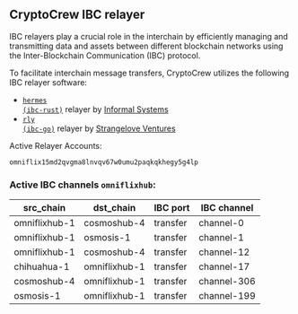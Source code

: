 ## CryptoCrew IBC relayer
IBC relayers play a crucial role in the interchain by efficiently managing and transmitting data and assets between different blockchain networks using the Inter-Blockchain Communication (IBC) protocol.

To facilitate interchain message transfers, CryptoCrew utilizes the following IBC relayer software: 
- <a href="https://github.com/informalsystems/hermes"><code>hermes (ibc-rust)</code></a> relayer by [Informal Systems](https://github.com/informalsystems)
- <a href="https://github.com/cosmos/relayer"><code>rly (ibc-go)</code></a> relayer by [Strangelove Ventures](https://github.com/strangelove-ventures)

Active Relayer Accounts:
```
omniflix15md2qvgma8lnvqv67w0umu2paqkqkhegy5g4lp
```

### Active IBC channels `omniflixhub`:
| src_chain | dst_chain | IBC port | IBC channel |
| --------------- | --------------- | ------------ | ------------------- |
| omniflixhub-1 | cosmoshub-4 | transfer | channel-0 |
| omniflixhub-1 | osmosis-1 | transfer | channel-1 |
| omniflixhub-1 | cosmoshub-4 | transfer | channel-12 |
| chihuahua-1 | omniflixhub-1 | transfer | channel-17 |
| cosmoshub-4 | omniflixhub-1 | transfer | channel-306 |
| osmosis-1 | omniflixhub-1 | transfer | channel-199 |